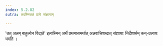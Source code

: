 ```yaml
---
index: 5.2.82
sutra: तदस्मिन्नन्नं प्राये संज्ञायाम्

---
```

'तत् अन्नम् बाहुल्येन विद्यते' इत्यस्मिन् अर्थे प्रथमासमर्थात् अन्नवाचिशब्दात् संज्ञायाः निर्देशार्थम् कन्-प्रत्ययः भवति । 
